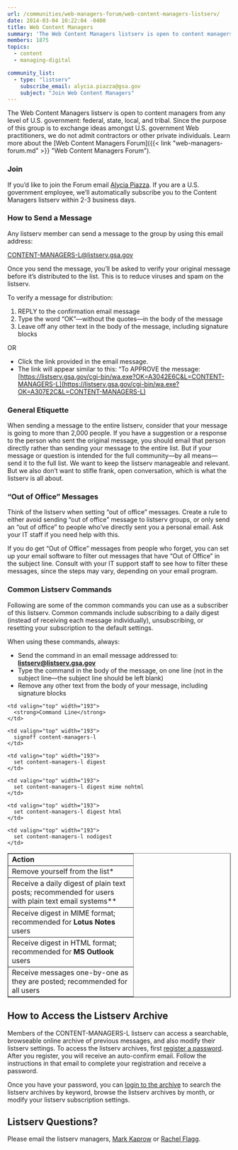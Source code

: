 ```yaml
---
url: /communities/web-managers-forum/web-content-managers-listserv/
date: 2014-03-04 10:22:04 -0400
title: Web Content Managers
summary: 'The Web Content Managers listserv is open to content managers from any level of U.S. government: federal, state, local, and tribal.'
members: 1875
topics:
  - content
  - managing-digital

community_list:
  - type: "listserv"
    subscribe_email: alycia.piazza@gsa.gov
    subject: "Join Web Content Managers"
---
```


The Web Content Managers listserv is open to content managers from any level of U.S. government: federal, state, local, and tribal. Since the purpose of this group is to exchange ideas amongst U.S. government Web practitioners, we do not admit contractors or other private individuals. Learn more about the [Web Content Managers Forum]({{< link "web-managers-forum.md" >}} "Web Content Managers Forum").

### Join

If you’d like to join the Forum email [Alycia Piazza](mailto:alycia.piazza@gsa.gov). If you are a U.S. government employee, we&#8217;ll automatically subscribe you to the Content Managers listserv within 2-3 business days.

### How to Send a Message

Any listserv member can send a message to the group by using this email address:

<CONTENT-MANAGERS-L@listserv.gsa.gov>

Once you send the message, you&#8217;ll be asked to verify your original message before it&#8217;s distributed to the list. This is to reduce viruses and spam on the listserv.

To verify a message for distribution:

  1. REPLY to the confirmation email message
  2. Type the word &#8220;OK&#8221;—without the quotes—in the body of the message
  3. Leave off any other text in the body of the message, including signature blocks

OR

  * Click the link provided in the email message.
  * The link will appear similar to this:  &#8220;To APPROVE the message: [https://listserv.gsa.gov/cgi-bin/wa.exe?OK=A3042E6C&L=CONTENT-MANAGERS-L](https://listserv.gsa.gov/cgi-bin/wa.exe?OK=A307E2C&L=CONTENT-MANAGERS-L)

### General Etiquette

When sending a message to the entire listserv, consider that your message is going to more than 2,000 people. If you have a suggestion or a response to the person who sent the original message, you should email that person directly rather than sending your message to the entire list. But if your message or question is intended for the full community—by all means—send it to the full list. We want to keep the listserv manageable and relevant. But we also don&#8217;t want to stifle frank, open conversation, which is what the listserv is all about.

### &#8220;Out of Office&#8221; Messages

Think of the listserv when setting &#8220;out of office&#8221; messages. Create a rule to either avoid sending &#8220;out of office&#8221; message to listserv groups, or only send an &#8220;out of office&#8221; to people who&#8217;ve directly sent you a personal email. Ask your IT staff if you need help with this.

If you do get &#8220;Out of Office&#8221; messages from people who forget, you can set up your email software to filter out messages that have &#8220;Out of Office&#8221; in the subject line. Consult with your IT support staff to see how to filter these messages, since the steps may vary, depending on your email program.

### Common Listserv Commands

Following are some of the common commands you can use as a subscriber of this listserv. Common commands include subscribing to a daily digest (instead of receiving each message individually), unsubscribing, or resetting your subscription to the default settings.

When using these commands, always:

  * Send the command in an email message addressed to:  [**listserv@listserv.gsa.gov**](mailto:listserv@listserv.gsa.gov)
  * Type the command in the body of the message, on one line (not in the subject line—the subject line should be left blank)
  * Remove any other text from the body of your message, including signature blocks

<table border="1" width="475">
  <tr valign="top">
    <td width="266">
      <strong>Action</strong>
    </td>

    <td valign="top" width="193">
      <strong>Command Line</strong>
    </td>
  </tr>

  <tr valign="top">
    <td>
      Remove yourself from the list*
    </td>

    <td valign="top" width="193">
      signoff content-managers-l
    </td>
  </tr>

  <tr valign="top">
    <td>
      Receive a daily digest of plain text posts; recommended for users with plain text email systems**
    </td>

    <td valign="top" width="193">
      set content-managers-l digest
    </td>
  </tr>

  <tr valign="top">
    <td>
      Receive digest in MIME format; recommended for <strong>Lotus Notes</strong> users
    </td>

    <td valign="top" width="193">
      set content-managers-l digest mime nohtml
    </td>
  </tr>

  <tr valign="top">
    <td>
      Receive digest in HTML format; recommended for <strong>MS Outlook</strong> users
    </td>

    <td valign="top" width="193">
      set content-managers-l digest html
    </td>
  </tr>

  <tr valign="top">
    <td>
      Receive messages one-by-one as they are posted; recommended for all users
    </td>

    <td valign="top" width="193">
      set content-managers-l nodigest
    </td>
  </tr>
</table>



## How to Access the Listserv Archive

Members of the CONTENT-MANAGERS-L listserv can access a searchable, browseable online archive of previous messages, and also modify their listserv settings. To access the listserv archives, first [register a password](https://listserv.gsa.gov/cgi-bin/wa.exe?GETPW1). After you register, you will receive an auto-confirm email. Follow the instructions in that email to complete your registration and receive a password.

Once you have your password, you can [login to the archive](https://listserv.gsa.gov/cgi-bin/wa.exe?LOGON) to search the listserv archives by keyword, browse the listserv archives by month, or modify your listserv subscription settings.

## Listserv Questions?

Please email the listserv managers, <a title="Mark Kaprow" href="mailto:Mark.Kaprow@gsa.gov" target="_blank">Mark Kaprow</a> or <a title="Rachel Flagg" href="mailto:rachel.flagg@gsa.gov" target="_blank">Rachel Flagg</a>.
